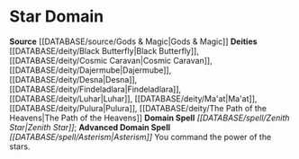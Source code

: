 ﻿---
advanced_apocryphal_spell: null
advanced_domain_spell: '[[DATABASE/spell/Asterism|Asterism]]'
apocryphal_spell: null
deity:
- '[[DATABASE/deity/Black Butterfly|Black Butterfly]]'
- '[[DATABASE/deity/Cosmic Caravan|Cosmic Caravan]]'
- '[[DATABASE/deity/Dajermube|Dajermube]]'
- '[[DATABASE/deity/Desna|Desna]]'
- '[[DATABASE/deity/Findeladlara|Findeladlara]]'
- '[[DATABASE/deity/Luhar|Luhar]]'
- '[[DATABASE/deity/Ma''at|Ma''at]]'
- '[[DATABASE/deity/Pulura|Pulura]]'
- '[[DATABASE/deity/The Path of the Heavens|The Path of the Heavens]]'
domain:
- '[[DATABASE/domain/Star Domain|Star]]'
domain_spell: '[[DATABASE/spell/Zenith Star|Zenith Star]]'
id: '52'
name: Star Domain
rarity: Common
rus_type_level: null
source: '[[DATABASE/source/Gods & Magic|Gods & Magic]]'
trait: null
type: Domain

---
# Star Domain

**Source** [[DATABASE/source/Gods & Magic|Gods & Magic]] 
**Deities** [[DATABASE/deity/Black Butterfly|Black Butterfly]], [[DATABASE/deity/Cosmic Caravan|Cosmic Caravan]], [[DATABASE/deity/Dajermube|Dajermube]], [[DATABASE/deity/Desna|Desna]], [[DATABASE/deity/Findeladlara|Findeladlara]], [[DATABASE/deity/Luhar|Luhar]], [[DATABASE/deity/Ma'at|Ma'at]], [[DATABASE/deity/Pulura|Pulura]], [[DATABASE/deity/The Path of the Heavens|The Path of the Heavens]]
**Domain Spell** _[[DATABASE/spell/Zenith Star|Zenith Star]]_; **Advanced Domain Spell** _[[DATABASE/spell/Asterism|Asterism]]_
You command the power of the stars.